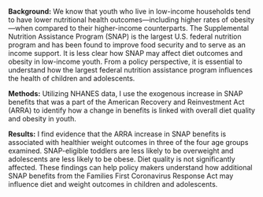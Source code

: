**Background:**
We know that youth who live in low-income households tend to have lower nutritional health outcomes—including higher rates of obesity—when compared to their higher-income counterparts. The Supplemental Nutrition Assistance Program (SNAP) is the largest U.S. federal nutrition program and has been found to improve food security and to serve as an income support. It is less clear how SNAP may affect diet outcomes and obesity in low-income youth. From a policy perspective, it is essential to understand how the largest federal nutrition assistance program influences the health of children and adolescents. 

**Methods:**
Utilizing NHANES data, I use the exogenous increase in SNAP benefits that was a part of the American Recovery and Reinvestment Act (ARRA) to identify how a change in benefits is linked with overall diet quality and obesity in youth. 

**Results:**
I find evidence that the ARRA increase in SNAP benefits is associated with healthier weight outcomes in three of the four age groups examined. SNAP-eligible toddlers are less likely to be overweight and adolescents are less likely to be obese. Diet quality is not significantly affected. These findings can help policy makers understand how additional SNAP benefits from the Families First Coronavirus Response Act may influence diet and weight outcomes in children and adolescents.
